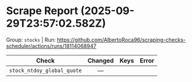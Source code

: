 # Scrape Report (2025-09-29T23:57:02.582Z)

Group: `stocks`  |  Run: https://github.com/AlbertoRoca96/scraping-checks-scheduler/actions/runs/18114068947

| Check | Changed | Keys | Error |
|---|:---:|:--|:--|
| `stock_ntdoy_global_quote` | — |  |  |
